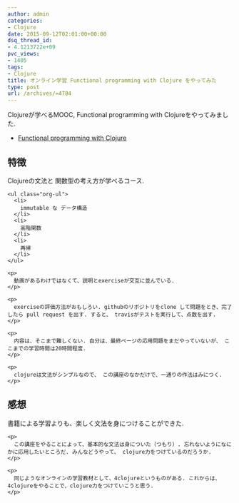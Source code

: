 ```yaml
---
author: admin
categories:
- Clojure
date: 2015-09-12T02:01:00+00:00
dsq_thread_id:
- 4.1213722e+09
pvc_views:
- 1405
tags:
- Clojure
title: オンライン学習 Functional programming with Clojure をやってみた
type: post
url: /archives/=4784
---
```


Clojureが学べるMOOC, Functional programming with Clojureをやってみました. 

<ul class="org-ul">
  <li>
    <a href="http://mooc.fi/courses/2014/clojure/">Functional programming with Clojure</a>
  </li>
</ul>

<div id="outline-container-orgheadline1" class="outline-2">
  <h2 id="orgheadline1">
    特徴
  </h2>
  
  <div class="outline-text-2" id="text-orgheadline1">
    <p>
      Clojureの文法と 関数型の考え方が学べるコース.
    </p>
    
    <ul class="org-ul">
      <li>
        immutable な データ構造
      </li>
      <li>
        高階関数
      </li>
      <li>
        再帰
      </li>
    </ul>
    
    <p>
      動画があるわけではなくて、説明とexerciseが交互に並んでいる.
    </p>
    
    <p>
      exerciseの評価方法がおもしろい. githubのリポジトリをclone して問題をとき、完了したら pull request を出す. すると、 travisがテストを実行して、点数を出す.
    </p>
    
    <p>
      内容は、そこまで難しくない. 自分は、最終ページの応用問題をまだやっていないが、 ここまでの学習時間は20時間程度.
    </p>
    
    <p>
      clojureは文法がシンプルなので、 この講座のなかだけで、一通りの作法はみにつく.
    </p>
  </div>
</div>

<div id="outline-container-orgheadline2" class="outline-2">
  <h2 id="orgheadline2">
    感想
  </h2>
  
  <div class="outline-text-2" id="text-orgheadline2">
    <p>
      書籍による学習よりも、楽しく文法を身につけることができた.
    </p>
    
    <p>
      この講座をやることによって、基本的な文法は身についた（つもり）. 忘れないようになにかに応用したいところだ. みんなどうやって、 clojure力をつけているのだろうか.
    </p>
    
    <p>
      同じようなオンラインの学習教材として、4clojureというものがある. これからは、4clojureをやることで、clojure力をつけていこうと思う.
    </p>
  </div>
</div>